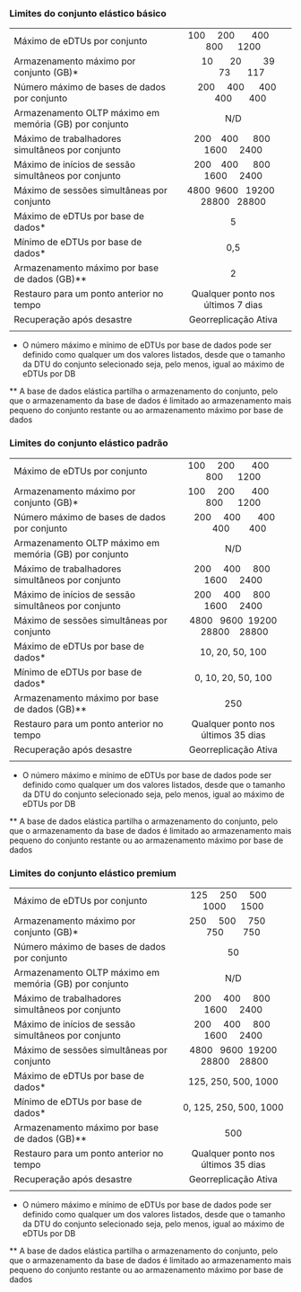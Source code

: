 
### Limites do conjunto elástico básico

|   |  |
|---|:---:|
| Máximo de eDTUs por conjunto | &nbsp;100 &nbsp;&nbsp;&nbsp; 200 &nbsp;&nbsp;&nbsp;&nbsp;&nbsp; 400 &nbsp;&nbsp;&nbsp;&nbsp; 800 &nbsp;&nbsp;&nbsp;&nbsp; 1200 |
| Armazenamento máximo por conjunto (GB)*| &nbsp;&nbsp;&nbsp;&nbsp;10 &nbsp;&nbsp;&nbsp;&nbsp;&nbsp;&nbsp;20 &nbsp;&nbsp;&nbsp;&nbsp;&nbsp;&nbsp;&nbsp;&nbsp;39 &nbsp;&nbsp;&nbsp;&nbsp;&nbsp;&nbsp;&nbsp;73 &nbsp;&nbsp;&nbsp;&nbsp;&nbsp;&nbsp;117 |
| Número máximo de bases de dados por conjunto | &nbsp;&nbsp;&nbsp;200 &nbsp;&nbsp;&nbsp;&nbsp;400 &nbsp;&nbsp;&nbsp;&nbsp;&nbsp;400 &nbsp;&nbsp;&nbsp;&nbsp;&nbsp;&nbsp;400 &nbsp;&nbsp;&nbsp;&nbsp;&nbsp;&nbsp;400 |
| Armazenamento OLTP máximo em memória (GB) por conjunto| N/D |
| Máximo de trabalhadores simultâneos por conjunto | &nbsp;&nbsp;&nbsp;200 &nbsp;&nbsp; 400 &nbsp;&nbsp;&nbsp;&nbsp; 800 &nbsp;&nbsp;&nbsp; 1600 &nbsp;&nbsp;&nbsp;&nbsp;2400 |
| Máximo de inícios de sessão simultâneos por conjunto | &nbsp;&nbsp;&nbsp;200 &nbsp;&nbsp; 400 &nbsp;&nbsp;&nbsp;&nbsp; 800 &nbsp;&nbsp;&nbsp; 1600 &nbsp;&nbsp;&nbsp;&nbsp;2400 |
| Máximo de sessões simultâneas por conjunto | 4800 &nbsp;9600 &nbsp; 19200 &nbsp; 28800 &nbsp; 28800 |
| Máximo de eDTUs por base de dados* | 5 |
| Mínimo de eDTUs por base de dados* | 0,5 |
| Armazenamento máximo por base de dados (GB)** | 2 |
| Restauro para um ponto anterior no tempo | Qualquer ponto nos últimos 7 dias |
| Recuperação após desastre | Georreplicação Ativa |
|||

* O número máximo e mínimo de eDTUs por base de dados pode ser definido como qualquer um dos valores listados, desde que o tamanho da DTU do conjunto selecionado seja, pelo menos, igual ao máximo de eDTUs por DB 

** A base de dados elástica partilha o armazenamento do conjunto, pelo que o armazenamento da base de dados é limitado ao armazenamento mais pequeno do conjunto restante ou ao armazenamento máximo por base de dados


### Limites do conjunto elástico padrão

|   |  |
|---|:---:|
| Máximo de eDTUs por conjunto | &nbsp;100 &nbsp;&nbsp;&nbsp; 200 &nbsp;&nbsp;&nbsp;&nbsp;&nbsp; 400 &nbsp;&nbsp;&nbsp;&nbsp; 800 &nbsp;&nbsp;&nbsp;&nbsp; 1200 |
| Armazenamento máximo por conjunto (GB)*| &nbsp;100 &nbsp;&nbsp;&nbsp; 200 &nbsp;&nbsp;&nbsp;&nbsp;&nbsp; 400 &nbsp;&nbsp;&nbsp;&nbsp; 800 &nbsp;&nbsp;&nbsp;&nbsp; 1200 |
| Número máximo de bases de dados por conjunto | &nbsp;200 &nbsp;&nbsp;&nbsp;&nbsp;400 &nbsp;&nbsp;&nbsp;&nbsp;&nbsp;&nbsp;400 &nbsp;&nbsp;&nbsp;&nbsp;&nbsp;400 &nbsp;&nbsp;&nbsp;&nbsp;&nbsp;&nbsp;&nbsp;400 |
| Armazenamento OLTP máximo em memória (GB) por conjunto| N/D |
| Máximo de trabalhadores simultâneos por conjunto | &nbsp;&nbsp;200 &nbsp;&nbsp;&nbsp; 400 &nbsp;&nbsp;&nbsp; 800 &nbsp;&nbsp; 1600 &nbsp;&nbsp;&nbsp; 2400 |
| Máximo de inícios de sessão simultâneos por conjunto | &nbsp;&nbsp;200 &nbsp;&nbsp;&nbsp; 400 &nbsp;&nbsp;&nbsp; 800 &nbsp;&nbsp; 1600 &nbsp;&nbsp;&nbsp; 2400 |
| Máximo de sessões simultâneas por conjunto | 4800 &nbsp; 9600 &nbsp;19200 &nbsp;28800 &nbsp;&nbsp; 28800 |
| Máximo de eDTUs por base de dados* | 10, 20, 50, 100 |
| Mínimo de eDTUs por base de dados* | 0, 10, 20, 50, 100 |
| Armazenamento máximo por base de dados (GB)** | 250 |
| Restauro para um ponto anterior no tempo | Qualquer ponto nos últimos 35 dias |
| Recuperação após desastre | Georreplicação Ativa |
|||

* O número máximo e mínimo de eDTUs por base de dados pode ser definido como qualquer um dos valores listados, desde que o tamanho da DTU do conjunto selecionado seja, pelo menos, igual ao máximo de eDTUs por DB 

** A base de dados elástica partilha o armazenamento do conjunto, pelo que o armazenamento da base de dados é limitado ao armazenamento mais pequeno do conjunto restante ou ao armazenamento máximo por base de dados

### Limites do conjunto elástico premium

|   |  |
|---|:---:|
| Máximo de eDTUs por conjunto | 125 &nbsp;&nbsp;&nbsp; 250 &nbsp;&nbsp;&nbsp; 500 &nbsp;&nbsp;&nbsp; 1000 &nbsp;&nbsp;&nbsp; &nbsp;1500 |
| Armazenamento máximo por conjunto (GB)*| 250 &nbsp;&nbsp;&nbsp; 500 &nbsp;&nbsp;&nbsp; 750 &nbsp;&nbsp;&nbsp;&nbsp; 750 &nbsp;&nbsp;&nbsp;&nbsp;&nbsp;&nbsp; 750 |
| Número máximo de bases de dados por conjunto | 50 |
| Armazenamento OLTP máximo em memória (GB) por conjunto| N/D |
| Máximo de trabalhadores simultâneos por conjunto | &nbsp;&nbsp;200 &nbsp;&nbsp;&nbsp; 400 &nbsp;&nbsp;&nbsp; 800 &nbsp;&nbsp; 1600 &nbsp;&nbsp;&nbsp; 2400 |
| Máximo de inícios de sessão simultâneos por conjunto | &nbsp;&nbsp;200 &nbsp;&nbsp;&nbsp; 400 &nbsp;&nbsp;&nbsp; 800 &nbsp;&nbsp; 1600 &nbsp;&nbsp;&nbsp; 2400 |
| Máximo de sessões simultâneas por conjunto | 4800 &nbsp; 9600 &nbsp;19200 &nbsp;28800 &nbsp;&nbsp; 28800 |
| Máximo de eDTUs por base de dados* | 125, 250, 500, 1000 |
| Mínimo de eDTUs por base de dados* | 0, 125, 250, 500, 1000 |
| Armazenamento máximo por base de dados (GB)** | 500 |
| Restauro para um ponto anterior no tempo | Qualquer ponto nos últimos 35 dias |
| Recuperação após desastre | Georreplicação Ativa |
|||

* O número máximo e mínimo de eDTUs por base de dados pode ser definido como qualquer um dos valores listados, desde que o tamanho da DTU do conjunto selecionado seja, pelo menos, igual ao máximo de eDTUs por DB 

** A base de dados elástica partilha o armazenamento do conjunto, pelo que o armazenamento da base de dados é limitado ao armazenamento mais pequeno do conjunto restante ou ao armazenamento máximo por base de dados


<!--HONumber=Sep16_HO3-->


